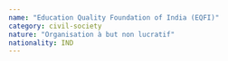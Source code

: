 ```yaml
---
name: "Education Quality Foundation of India (EQFI)"
category: civil-society
nature: "Organisation à but non lucratif"
nationality: IND
---
```

    